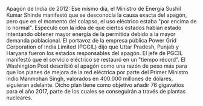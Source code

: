 Apagón de India de 2012: Ese mismo día, el Ministro de Energía Sushil Kumar Shinde manifestó que se desconocía la causa exacta del apagón, pero que en el momento del colapso, el uso eléctrico estaba "por encima de lo normal". Especuló con la idea de que ciertos estados habían estado intentando obtener mayor energía de la permitida debido a la mayor demanda poblacional. El portavoz de la empresa pública Power Grid Corporation of India Limited (PGCIL) dijo que Uttar Pradesh, Punjab y Haryana fueron los estados responsables del apagón. El jefe de PGCIL manifestó que el servicio eléctrico se restauró en un "tiempo récord". El Washington Post describió el apagón como una razón de peso más para que los planes de mejora de la red eléctrica por parte del Primer Ministro indio Manmohan Singh, valorados en 400.000 millones de dólares, siguieran adelante. Dicho plan tiene como objetivo añadir 76 gigavatios para el año 2017, parte de los cuales se conseguirán a través de plantas nucleares.
